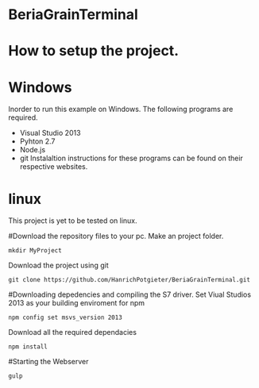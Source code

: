 # BeriaGrainTerminal
# How to setup the project.
# Windows
Inorder to run this example on Windows. The following programs are required.

- Visual Studio 2013
- Pyhton 2.7
- Node.js
- git
Instalaltion instructions for these programs can be found on their respective websites.
# linux
This project is yet to be tested on linux.

#Download the repository files to your pc.
Make an project folder.
```
mkdir MyProject
```
Download the project using git
```
git clone https://github.com/HanrichPotgieter/BeriaGrainTerminal.git
```
#Downloading depedencies and compiling the S7 driver.
Set Viual Studios 2013 as your building enviroment for npm
```
npm config set msvs_version 2013
```
Download all the required dependacies
```
npm install
```
#Starting the Webserver
```
gulp
```

